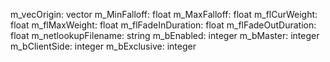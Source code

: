m_vecOrigin: vector
m_MinFalloff: float
m_MaxFalloff: float
m_flCurWeight: float
m_flMaxWeight: float
m_flFadeInDuration: float
m_flFadeOutDuration: float
m_netlookupFilename: string
m_bEnabled: integer
m_bMaster: integer
m_bClientSide: integer
m_bExclusive: integer